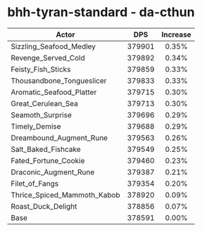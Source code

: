 # bhh-tyran-standard - da-cthun
| Actor | DPS | Increase |
|---|:---:|:---:|
|Sizzling_Seafood_Medley|379901|0.35%|
|Revenge_Served_Cold|379892|0.34%|
|Feisty_Fish_Sticks|379859|0.33%|
|Thousandbone_Tongueslicer|379833|0.33%|
|Aromatic_Seafood_Platter|379715|0.30%|
|Great_Cerulean_Sea|379713|0.30%|
|Seamoth_Surprise|379696|0.29%|
|Timely_Demise|379688|0.29%|
|Dreambound_Augment_Rune|379563|0.26%|
|Salt_Baked_Fishcake|379549|0.25%|
|Fated_Fortune_Cookie|379460|0.23%|
|Draconic_Augment_Rune|379387|0.21%|
|Filet_of_Fangs|379354|0.20%|
|Thrice_Spiced_Mammoth_Kabob|378920|0.09%|
|Roast_Duck_Delight|378856|0.07%|
|Base|378591|0.00%|
